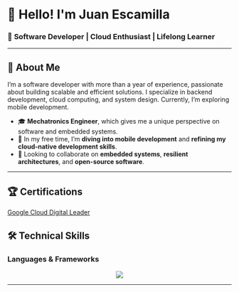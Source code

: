 # 👋 Hello! I'm **Juan Escamilla**  

### 🚀 **Software Developer | Cloud Enthusiast | Lifelong Learner**

---

## 📌 **About Me**  
I’m a software developer with more than a year of experience, passionate about building scalable and efficient solutions. I specialize in backend development, cloud computing, and system design. Currently, I’m exploring mobile development.

- 🎓 **Mechatronics Engineer**, which gives me a unique perspective on software and embedded systems.  
- 🌱 In my free time, I’m **diving into mobile development** and **refining my cloud-native development skills**.  
- 🤝 Looking to collaborate on **embedded systems**, **resilient architectures**, and **open-source software**.  

---

## 🏆 **Certifications**  

<a href="https://www.credly.com/badges/7c3dd577-32d6-4869-8dab-56233768cbee/public_url">Google Cloud Digital Leader</a>


## 🛠️ **Technical Skills**  
### **Languages & Frameworks**  
<p align="center">
  <a href="https://skillicons.dev">
    <img src="https://skillicons.dev/icons?i=git,c,cpp,express,github,html,java,js,linux,mongodb,sqlite,nodejs,python,react,ts,raspberrypi,gcp,aws,spring&perline=14" />
  </a>
</p>

---
